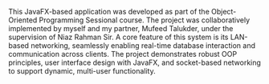 This JavaFX-based application was developed as part of the Object-Oriented Programming Sessional course. The project was collaboratively implemented by myself and my partner, Mufeed Talukder, under the supervision of Niaz Rahman Sir.
A core feature of this system is its LAN-based networking, seamlessly enabling real-time database interaction and communication across clients. The project demonstrates robust OOP principles, user interface design with JavaFX, and socket-based networking to support dynamic, multi-user functionality.
